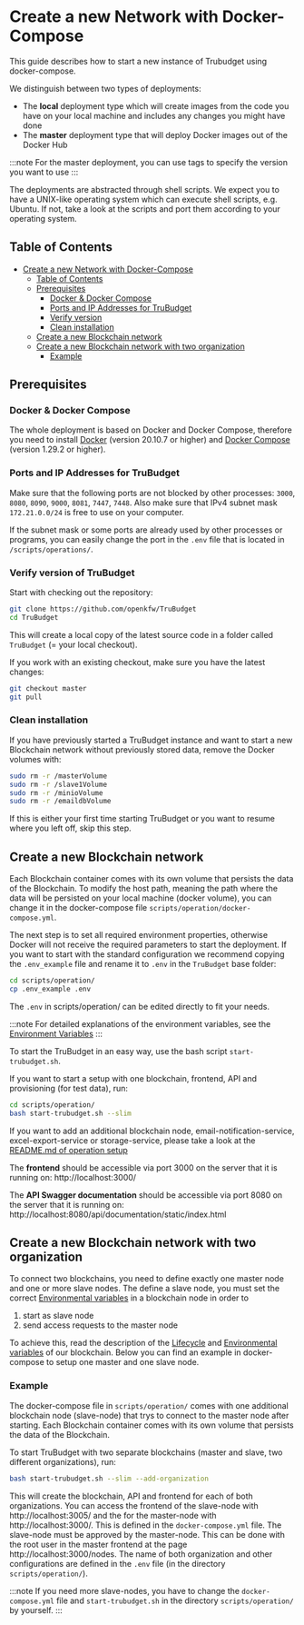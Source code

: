 # Create a new Network with Docker-Compose

This guide describes how to start a new instance of Trubudget using docker-compose.

We distinguish between two types of deployments:

- The **local** deployment type which will create images from the code you have on your local machine and includes any changes you might have done
- The **master** deployment type that will deploy Docker images out of the Docker Hub

:::note
For the master deployment, you can use tags to specify the version you want to use
:::

The deployments are abstracted through shell scripts. We expect you to have a UNIX-like operating system which can execute shell scripts, e.g. Ubuntu. If not, take a look at the scripts and port them according to your operating system.

## Table of Contents

- [Create a new Network with Docker-Compose](#create-a-new-network-with-docker-compose)
  - [Table of Contents](#table-of-contents)
  - [Prerequisites](#prerequisites)
    - [Docker & Docker Compose](#docker--docker-compose)
    - [Ports and IP Addresses for TruBudget](#ports-and-ip-addresses-for-trubudget)
    - [Verify version](#verify-version-of-trubudget)
    - [Clean installation](#clean-installation)
  - [Create a new Blockchain network](#create-a-new-blockchain-network)
  - [Create a new Blockchain network with two organization](#create-a-new-blockchain-network-with-two-organization)
    - [Example](#example)

## Prerequisites

### Docker & Docker Compose

The whole deployment is based on Docker and Docker Compose, therefore you need to install [Docker](https://www.docker.com/community-edition#/download) (version 20.10.7 or higher) and [Docker Compose](https://docs.docker.com/compose/install/) (version 1.29.2 or higher).

### Ports and IP Addresses for TruBudget

Make sure that the following ports are not blocked by other processes: `3000`, `8080`, `8090`, `9000`, `8081`, `7447`, `7448`.
Also make sure that IPv4 subnet mask `172.21.0.0/24` is free to use on your computer.

If the subnet mask or some ports are already used by other processes or programs, you can easily change the port in the `.env` file that is located in `/scripts/operations/`.

### Verify version of TruBudget

Start with checking out the repository:

```bash
git clone https://github.com/openkfw/TruBudget
cd TruBudget
```

This will create a local copy of the latest source code in a folder called `TruBudget` (= your local checkout).

If you work with an existing checkout, make sure you have the latest changes:

```bash
git checkout master
git pull
```

### Clean installation

If you have previously started a TruBudget instance and want to start a new Blockchain network without previously stored data, remove the Docker volumes with:

```bash
sudo rm -r /masterVolume
sudo rm -r /slave1Volume
sudo rm -r /minioVolume
sudo rm -r /emaildbVolume
```

If this is either your first time starting TruBudget or you want to resume where you left off, skip this step.

## Create a new Blockchain network

Each Blockchain container comes with its own volume that persists the data of the Blockchain.
To modify the host path, meaning the path where the data will be persisted on your local machine (docker volume), you can change it in the docker-compose file `scripts/operation/docker-compose.yml`.

The next step is to set all required environment properties, otherwise Docker will not receive the required parameters to start the deployment.
If you want to start with the standard configuration we recommend copying the `.env_example` file and rename it to `.env` in the `TruBudget` base folder:

```bash
cd scripts/operation/
cp .env_example .env
```

The `.env` in scripts/operation/ can be edited directly to fit your needs.

:::note
For detailed explanations of the environment variables, see the [Environment Variables](./../../../environment-variables.md)
:::

To start the TruBudget in an easy way, use the bash script `start-trubudget.sh`.

If you want to start a setup with one blockchain, frontend, API and provisioning (for test data), run:

```bash
cd scripts/operation/
bash start-trubudget.sh --slim
```

If you want to add an additional blockchain node, email-notification-service, excel-export-service or storage-service, please take a look at the [README.md of operation setup](https://github.com/openkfw/TruBudget/blob/master/scripts/operation/README.md#trubudget-operation-setup)

The **frontend** should be accessible via port 3000 on the server that it is running on: http://localhost:3000/

The **API Swagger documentation** should be accessible via port 8080 on the server that it is running on: http://localhost:8080/api/documentation/static/index.html

## Create a new Blockchain network with two organization

To connect two blockchains, you need to define exactly one master node and one or more slave nodes. The define a slave node, you must set the correct [Environmental variables](https://github.com/openkfw/TruBudget/blob/master/blockchain/README.md#environment-variables) in a blockchain node in order to

1. start as slave node
1. send access requests to the master node

To achieve this, read the description of the [Lifecycle](https://github.com/openkfw/TruBudget/blob/master/blockchain/README.md#Lifecycle) and [Environmental variables](https://github.com/openkfw/TruBudget/blob/master/blockchain/README.md#environment-variables) of our blockchain. Below you can find an example in docker-compose to setup one master and one slave node.

### Example

The docker-compose file in `scripts/operation/` comes with one additional blockchain node (slave-node) that trys to connect to the master node after starting.
Each Blockchain container comes with its own volume that persists the data of the Blockchain.

To start TruBudget with two separate blockchains (master and slave, two different organizations), run:

```bash
bash start-trubudget.sh --slim --add-organization
```

This will create the blockchain, API and frontend for each of both organizations.
You can access the frontend of the slave-node with http://localhost:3005/ and the for the master-node with http://localhost:3000/. This is defined in the `docker-compose.yml` file.
The slave-node must be approved by the master-node. This can be done with the root user in the master frontend at the page http://localhost:3000/nodes.
The name of both organization and other configurations are defined in the `.env` file (in the directory `scripts/operation/`).

:::note
If you need more slave-nodes, you have to change the `docker-compose.yml` file and `start-trubudget.sh` in the directory `scripts/operation/` by yourself.
:::
